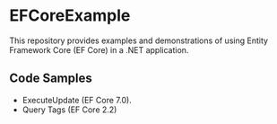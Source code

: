 # EFCoreExample

This repository provides examples and demonstrations of using Entity Framework Core (EF Core) in a .NET application.

## Code Samples

- ExecuteUpdate (EF Core 7.0).
- Query Tags (EF Core 2.2)
